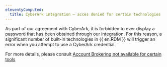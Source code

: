```yaml
---
eleventyComputed:
  title: CyberArk integration – acces denied for certain technologies
---
```

As part of our agreement with CyberArk, it is forbidden to ever display a password that has been obtained through our integration. For this reason, a significant number of built-in technologies in {{ en.RDM }} will trigger an error when you attempt to use a CyberArk credential.  

For more details, please consult [Account Brokering not available for certain tools](/rdm/kb/rdm-windows/knowledge-base/account-brokering-not-available/)
